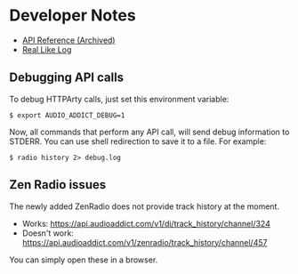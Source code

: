 Developer Notes
==================================================

- [API Reference (Archived)](https://web.archive.org/web/20140426192326/http://tobiass.eu/api-doc.html#trackinfo)
- [Real Like Log](https://www.di.fm/my/likes)


Debugging API calls
--------------------------------------------------

To debug HTTPArty calls, just set this environment variable:

```shell
$ export AUDIO_ADDICT_DEBUG=1
```

Now, all commands that perform any API call, will send debug information
to STDERR. You can use shell redirection to save it to a file. For example:

```shell
$ radio history 2> debug.log
```


Zen Radio issues
--------------------------------------------------

The newly added ZenRadio does not provide track history at the moment.

- Works: https://api.audioaddict.com/v1/di/track_history/channel/324
- Doesn't work: https://api.audioaddict.com/v1/zenradio/track_history/channel/457

You can simply open these in a browser.
